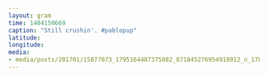 ```yaml
---
layout: gram
time: 1484150669
caption: "Still crushin'. #pablopup"
latitude: 
longitude: 
media:
- media/posts/201701/15877073_1795164487375082_871845276954918912_n_17846870863154103.jpg
---
```

